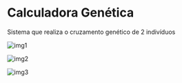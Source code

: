 # Calculadora Genética

Sistema que realiza o cruzamento genético de 2 indivíduos

![img1](https://github.com/RenanFerreira0412/mendelian-crosses/assets/96136397/44faec4a-e002-4219-af37-71202faf7b2f)

![img2](https://github.com/RenanFerreira0412/mendelian-crosses/assets/96136397/030390a9-fd27-4e60-a465-8a323d057c54)

![img3](https://github.com/RenanFerreira0412/mendelian-crosses/assets/96136397/2a1c438a-736f-4c9a-abb3-ea14efc60c3f)

